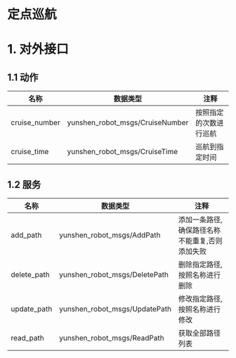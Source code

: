# 定点巡航

# 1. 对外接口

## 1.1 动作

| 名称          | 数据类型                        | 注释                   |
| ------------- | ------------------------------- | ---------------------- |
| cruise_number | yunshen_robot_msgs/CruiseNumber | 按照指定的次数进行巡航 |
| cruise_time   | yunshen_robot_msgs/CruiseTime   | 巡航到指定时间         |

## 1.2 服务

| 名称        | 数据类型                      | 注释                                           |
| ----------- | ----------------------------- | ---------------------------------------------- |
| add_path    | yunshen_robot_msgs/AddPath    | 添加一条路径,确保路径名称不能重复,否则添加失败 |
| delete_path | yunshen_robot_msgs/DeletePath | 删除指定路径,按照名称进行删除                  |
| update_path | yunshen_robot_msgs/UpdatePath | 修改指定路径,按照名称进行修改                  |
| read_path   | yunshen_robot_msgs/ReadPath   | 获取全部路径列表                               |

